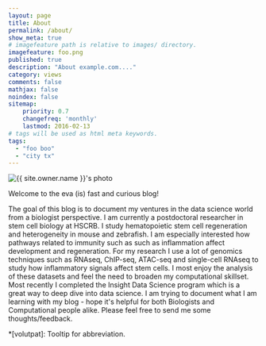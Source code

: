 ```yaml
---
layout: page
title: About
permalink: /about/
show_meta: true
# imagefeature path is relative to images/ directory.
imagefeature: foo.png
published: true
description: "About example.com...."
category: views
comments: false
mathjax: false
noindex: false
sitemap:
    priority: 0.7
    changefreq: 'monthly'
    lastmod: 2016-02-13
# tags will be used as html meta keywords.    
tags:
  - "foo boo"
  - "city tx"
---
```


<div class="post-author text-center">                       
            <img src="{{ site.urlimg }}{{ site.owner.avatar }}" alt="{{ site.owner.name }}'s photo" itemprop="image" class="post-avatar img-circle img-responsive"/> 
<span class="social-icons" style="padding-top: 10px; padding-bottom: 1px;">
<a href="{{ site.url }}/cv" title="Curriculum Vitae" class="social-icons"><i class="iconm iconm-profile" style="vertical-align: top;"></i></a>
<a href="{{ site.url }}/about/publications/" class="social-icons" title="Publications"><i class="iconm iconm-file-pdf"></i></a>
<a href="{{ site.owner.linkedin }}" class="social-icons" title="LinkedIn profile"><i class="iconm iconm-linkedin2"></i></a>
</span>
</div>

Welcome to the eva (is) fast and curious blog!

The goal of this blog is to document my ventures in the data science world from a biologist perspective. I am currently a postdoctoral researcher in stem cell biology at  HSCRB. I study hematopoietic stem cell regeneration and heterogeneity in mouse and zebrafish. I am especially interested how pathways related to immunity such as such as inflammation affect development and regeneration. For my research I use a lot of genomics techniques such as RNAseq, ChIP-seq, ATAC-seq and single-cell RNAseq to study how inflammatory signals affect stem cells. I most enjoy the analysis of these datasets and feel the need to broaden my computational skillset. Most recently I completed the Insight Data Science program which is a great way to deep dive into data science. I am trying to document what I am learning with my blog - hope it's helpful for both Biologists and Computational people alike. Please feel free to send me some thoughts/feedback. 

*[volutpat]: Tooltip for abbreviation.
